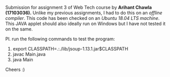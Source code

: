 Submission for assignment 3 of Web Tech course by
**Arihant Chawla (17103036).**
Unlike my previous assignments, I had to do this on an _offline compiler_.
This code has been checked on an _Ubuntu 18.04 LTS machine_. This JAVA applet should also ideally run on Windows but I have not tested it on the same.  

Pl. run the following commands to test the program:

1. export CLASSPATH=.:./lib/jsoup-1.13.1.jar$CLASSPATH
2. javac Main.java
3. java Main

Cheers :)
